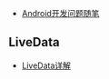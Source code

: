 
- [Android开发问题随笔](https://juejin.cn/post/7107180947447283725)


## LiveData

- [LiveData详解](https://www.jianshu.com/p/fa60246d87c0)
